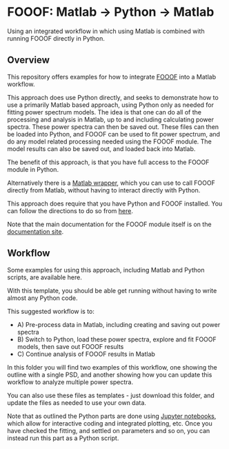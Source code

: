 # FOOOF: Matlab -> Python -> Matlab

Using an integrated workflow in which using Matlab is combined with running FOOOF directly in Python.

## Overview

This repository offers examples for how to integrate [FOOOF](https://github.com/fooof-tools/fooof) into a Matlab workflow.

This approach does use Python directly, and seeks to demonstrate how to use a primarily Matlab based approach, using Python only as needed for fitting power spectrum models. The idea is that one can do all of the processing and analysis in Matlab, up to and including calculating power spectra. These power spectra can then be saved out. These files can then be loaded into Python, and FOOOF can be used to fit power spectrum, and do any model related processing needed using the FOOOF module. The model results can also be saved out, and loaded back into Matlab.

The benefit of this approach, is that you have full access to the FOOOF module in Python.

Alternatively there is a [Matlab wrapper](https://github.com/fooof-tools/fooof_mat), which you can use to call FOOOF directly from Matlab, without having to interact directly with Python.

This approach does require that you have Python and FOOOF installed. You can follow the directions to do so from [here](https://github.com/fooof-tools/fooof_mat).

Note that the main documentation for the FOOOF module itself is on the [documentation site](https://fooof-tools.github.io/fooof/).

## Workflow

Some examples for using this approach, including Matlab and Python scripts, are available here.

With this template, you should be able get running without having to write almost any Python code.

This suggested workflow is to:
- A) Pre-process data in Matlab, including creating and saving out power spectra
- B) Switch to Python, load these power spectra, explore and fit FOOOF models, then save out FOOOF results
- C) Continue analysis of FOOOF results in Matlab

In this folder you will find two examples of this workflow, one showing the outline with a single PSD, and another showing how you can update this workflow to analyze multiple power spectra.

You can also use these files as templates - just download this folder, and update the files as needed to use your own data.

Note that as outlined the Python parts are done using [Jupyter notebooks](https://jupyter.org/), which allow for interactive coding and integrated plotting, etc. Once you have checked the fitting, and settled on parameters and so on, you can instead run this part as a Python script.
